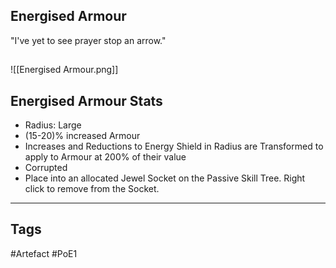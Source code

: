 ## Energised Armour
"I've yet to see prayer stop an arrow."
##
![[Energised Armour.png]]
## Energised Armour Stats
- Radius: Large
- (15-20)% increased Armour
- Increases and Reductions to Energy Shield in Radius are Transformed to apply to Armour at 200% of their value
- Corrupted
- Place into an allocated Jewel Socket on the Passive Skill Tree. Right click to remove from the Socket.


---
## Tags
#Artefact
#PoE1
